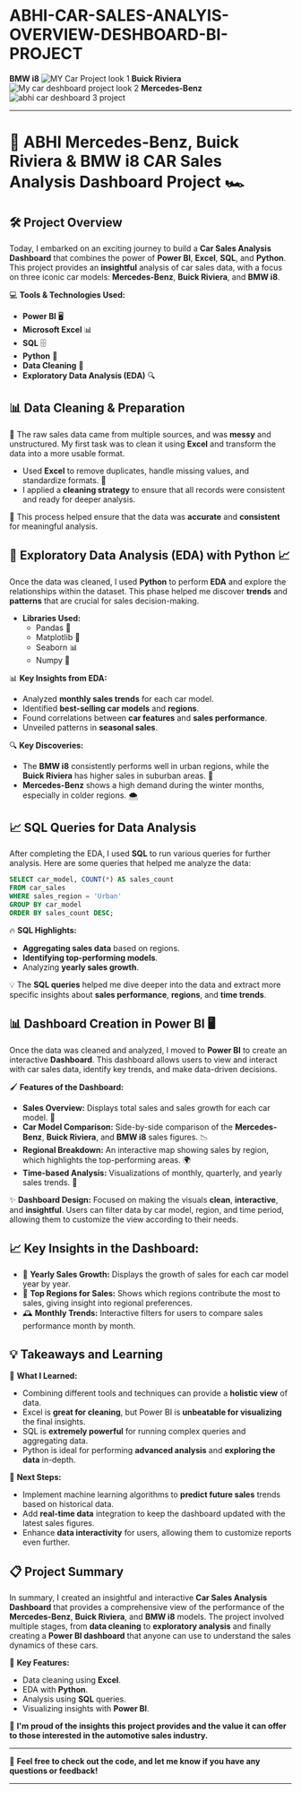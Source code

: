 # ABHI-CAR-SALES-ANALYIS-OVERVIEW-DESHBOARD-BI-PROJECT
 **BMW i8**
![MY Car Project look 1](https://github.com/user-attachments/assets/b38229fa-c66a-43ec-8387-b61c91b55732)
**Buick Riviera**
![My car deshboard project look 2](https://github.com/user-attachments/assets/c00f4739-fe47-4cef-baa7-327ca0ddc192)
**Mercedes-Benz**
![abhi car deshboard 3 project](https://github.com/user-attachments/assets/568609cb-9508-4a79-a188-f05b7e42476c)

---

# 🚗 **ABHI Mercedes-Benz, Buick Riviera & BMW i8 CAR Sales Analysis Dashboard Project** 🏎️

## 🛠️ **Project Overview**
Today, I embarked on an exciting journey to build a **Car Sales Analysis Dashboard** that combines the power of **Power BI**, **Excel**, **SQL**, and **Python**. This project provides an **insightful** analysis of car sales data, with a focus on three iconic car models: **Mercedes-Benz**, **Buick Riviera**, and **BMW i8**.

💻 **Tools & Technologies Used:**
- **Power BI** 🖥️
- **Microsoft Excel** 📊
- **SQL** 🗄️
- **Python** 🐍
- **Data Cleaning** 🧹
- **Exploratory Data Analysis (EDA)** 🔍

## 📊 **Data Cleaning & Preparation**

📂 The raw sales data came from multiple sources, and was **messy** and unstructured. My first task was to clean it using **Excel** and transform the data into a more usable format. 

- Used **Excel** to remove duplicates, handle missing values, and standardize formats. 📑
- I applied a **cleaning strategy** to ensure that all records were consistent and ready for deeper analysis.

🔄 This process helped ensure that the data was **accurate** and **consistent** for meaningful analysis.

## 🧮 **Exploratory Data Analysis (EDA) with Python** 📈

Once the data was cleaned, I used **Python** to perform **EDA** and explore the relationships within the dataset. This phase helped me discover **trends** and **patterns** that are crucial for sales decision-making.

- **Libraries Used:** 
  - Pandas 🧳
  - Matplotlib 🎨
  - Seaborn 📊
  - Numpy 🧮

📊 **Key Insights from EDA:**
- Analyzed **monthly sales trends** for each car model.
- Identified **best-selling car models** and **regions**.
- Found correlations between **car features** and **sales performance**.
- Unveiled patterns in **seasonal sales**.

🔍 **Key Discoveries:**
- The **BMW i8** consistently performs well in urban regions, while the **Buick Riviera** has higher sales in suburban areas. 🚙
- **Mercedes-Benz** shows a high demand during the winter months, especially in colder regions. 🌨️

## 📈 **SQL Queries for Data Analysis**

After completing the EDA, I used **SQL** to run various queries for further analysis. Here are some queries that helped me analyze the data:

```sql
SELECT car_model, COUNT(*) AS sales_count
FROM car_sales
WHERE sales_region = 'Urban'
GROUP BY car_model
ORDER BY sales_count DESC;
```

🔥 **SQL Highlights:**
- **Aggregating sales data** based on regions.
- **Identifying top-performing models**.
- Analyzing **yearly sales growth**.
  
💡 The **SQL queries** helped me dive deeper into the data and extract more specific insights about **sales performance**, **regions**, and **time trends**.

## 📊 **Dashboard Creation in Power BI** 🖥️

Once the data was cleaned and analyzed, I moved to **Power BI** to create an interactive **Dashboard**. This dashboard allows users to view and interact with car sales data, identify key trends, and make data-driven decisions.

🖌️ **Features of the Dashboard:**
- **Sales Overview:** Displays total sales and sales growth for each car model. 📅
- **Car Model Comparison:** Side-by-side comparison of the **Mercedes-Benz**, **Buick Riviera**, and **BMW i8** sales figures. 📉
- **Regional Breakdown:** An interactive map showing sales by region, which highlights the top-performing areas. 🌍
- **Time-based Analysis:** Visualizations of monthly, quarterly, and yearly sales trends. 📅

✨ **Dashboard Design:** Focused on making the visuals **clean**, **interactive**, and **insightful**. Users can filter data by car model, region, and time period, allowing them to customize the view according to their needs.

## 📈 **Key Insights in the Dashboard:**
- 📅 **Yearly Sales Growth:** Displays the growth of sales for each car model year by year.
- 🚙 **Top Regions for Sales:** Shows which regions contribute the most to sales, giving insight into regional preferences.
- 🕰️ **Monthly Trends:** Interactive filters for users to compare sales performance month by month.

## 💡 **Takeaways and Learning**

🎯 **What I Learned:**
- Combining different tools and techniques can provide a **holistic view** of data.
- Excel is **great for cleaning**, but Power BI is **unbeatable for visualizing** the final insights.
- SQL is **extremely powerful** for running complex queries and aggregating data.
- Python is ideal for performing **advanced analysis** and **exploring the data** in-depth.

🚀 **Next Steps:**
- Implement machine learning algorithms to **predict future sales** trends based on historical data.
- Add **real-time data** integration to keep the dashboard updated with the latest sales figures.
- Enhance **data interactivity** for users, allowing them to customize reports even further.

## 📋 **Project Summary**

In summary, I created an insightful and interactive **Car Sales Analysis Dashboard** that provides a comprehensive view of the performance of the **Mercedes-Benz**, **Buick Riviera**, and **BMW i8** models. The project involved multiple stages, from **data cleaning** to **exploratory analysis** and finally creating a **Power BI dashboard** that anyone can use to understand the sales dynamics of these cars.

🔑 **Key Features:**
- Data cleaning using **Excel**.
- EDA with **Python**.
- Analysis using **SQL** queries.
- Visualizing insights with **Power BI**.

🌟 **I'm proud of the insights this project provides and the value it can offer to those interested in the automotive sales industry.**

---

💬 **Feel free to check out the code, and let me know if you have any questions or feedback!**

---
